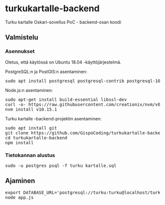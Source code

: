# turkukartalle-backend
Turku kartalle Oskari-sovellus PoC - backend-osan koodi

## Valmistelu

### Asennukset

Oletus, että käytössä on Ubuntu 18.04 -käyttöjärjestelmä.

PostgreSQL:n ja PostGIS:n asentaminen:
<pre>
sudo apt install postgresql postgresql-contrib postgresql-10-postgis-2.4 postgresql-10-postgis-scripts
</pre>

Node.js:n asentaminen:
<pre>
sudo apt-get install build-essential libssl-dev
curl -o- https://raw.githubusercontent.com/creationix/nvm/v0.34.0/install.sh | bash
nvm install v10.15.1
</pre>

Turku kartalle -backend-projektin asentaminen:
<pre>
sudo apt install git
git clone https://github.com/GispoCoding/turkukartalle-backend.git
cd turkukartalle-backend
npm install
</pre>

### Tietokannan alustus

<pre>
sudo -u postgres psql -f turku_kartalle.sql
</pre>

## Ajaminen

<pre>
export DATABASE_URL='postgresql://turku:turku@localhost/turku_kartalle' 
node app.js
</pre>
